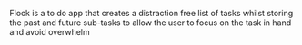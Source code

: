 Flock is a to do app that creates a distraction free list of tasks whilst storing the past and future sub-tasks to allow the user to focus on the task in hand and avoid overwhelm
